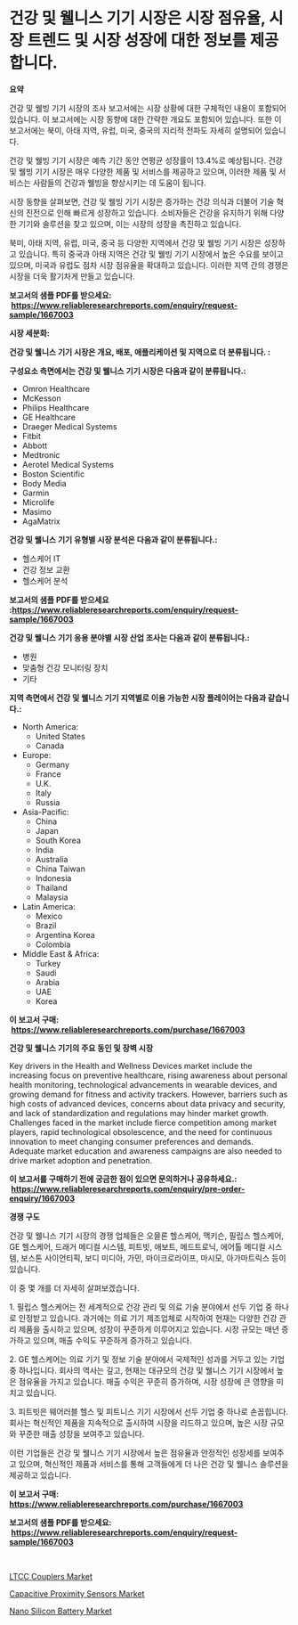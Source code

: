<p><h1>건강 및 웰니스 기기 시장은 시장 점유율, 시장 트렌드 및 시장 성장에 대한 정보를 제공합니다.</h1></p><p><strong>요약</strong></p>
<p><p>건강 및 웰빙 기기 시장의 조사 보고서에는 시장 상황에 대한 구체적인 내용이 포함되어 있습니다. 이 보고서에는 시장 동향에 대한 간략한 개요도 포함되어 있습니다. 또한 이 보고서에는 북미, 아태 지역, 유럽, 미국, 중국의 지리적 전파도 자세히 설명되어 있습니다.</p><p>건강 및 웰빙 기기 시장은 예측 기간 동안 연평균 성장률이 13.4%로 예상됩니다. 건강 및 웰빙 기기 시장은 매우 다양한 제품 및 서비스를 제공하고 있으며, 이러한 제품 및 서비스는 사람들의 건강과 웰빙을 향상시키는 데 도움이 됩니다.</p><p>시장 동향을 살펴보면, 건강 및 웰빙 기기 시장은 증가하는 건강 의식과 더불어 기술 혁신의 진전으로 인해 빠르게 성장하고 있습니다. 소비자들은 건강을 유지하기 위해 다양한 기기와 솔루션을 찾고 있으며, 이는 시장의 성장을 촉진하고 있습니다.</p><p>북미, 아태 지역, 유럽, 미국, 중국 등 다양한 지역에서 건강 및 웰빙 기기 시장은 성장하고 있습니다. 특히 중국과 아태 지역은 건강 및 웰빙 기기 시장에서 높은 수요를 보이고 있으며, 미국과 유럽도 점차 시장 점유율을 확대하고 있습니다. 이러한 지역 간의 경쟁은 시장을 더욱 활기차게 만들고 있습니다.</p></p>
<p><strong>보고서의 샘플 PDF를 받으세요: &nbsp;<a href="https://www.reliableresearchreports.com/enquiry/request-sample/1667003">https://www.reliableresearchreports.com/enquiry/request-sample/1667003</a></strong></p>
<p><strong>시장 세분화:</strong></p>
<p><strong> 건강 및 웰니스 기기 시장은 개요, 배포, 애플리케이션 및 지역으로 더 분류됩니다. :</strong></p>
<p><strong>구성요소 측면에서는 건강 및 웰니스 기기 시장은 다음과 같이 분류됩니다.:</strong></p>
<p><ul><li>Omron Healthcare</li><li>McKesson</li><li>Philips Healthcare</li><li>GE Healthcare</li><li>Draeger Medical Systems</li><li>Fitbit</li><li>Abbott</li><li>Medtronic</li><li>Aerotel Medical Systems</li><li>Boston Scientific</li><li>Body Media</li><li>Garmin</li><li>Microlife</li><li>Masimo</li><li>AgaMatrix</li></ul></p>
<p><strong> 건강 및 웰니스 기기 유형별 시장 분석은 다음과 같이 분류됩니다.:</strong></p>
<p><ul><li>헬스케어 IT</li><li>건강 정보 교환</li><li>헬스케어 분석</li></ul></p>
<p><strong>보고서의 샘플 PDF를 받으세요 :<a href="https://www.reliableresearchreports.com/enquiry/request-sample/1667003">https://www.reliableresearchreports.com/enquiry/request-sample/1667003</a></strong></p>
<p><strong> 건강 및 웰니스 기기 응용 분야별 시장 산업 조사는 다음과 같이 분류됩니다.:</strong></p>
<p><ul><li>병원</li><li>맞춤형 건강 모니터링 장치</li><li>기타</li></ul></p>
<p><strong>지역 측면에서 건강 및 웰니스 기기 지역별로 이용 가능한 시장 플레이어는 다음과 같습니다.:</strong></p>
<p><ul>
    <li>
        North America:
        <ul>
            <li>United States</li>
            <li>Canada</li>
        </ul>
    </li>
    <li>
        Europe:
        <ul>
            <li>Germany</li>
            <li>France</li>
            <li>U.K.</li>
            <li>Italy</li>
            <li>Russia</li>
        </ul>
    </li>
    <li>
        Asia-Pacific:
        <ul>
            <li>China</li>
            <li>Japan</li>
            <li>South Korea</li>
            <li>India</li>
            <li>Australia</li>
            <li>China Taiwan</li>
            <li>Indonesia</li>
            <li>Thailand</li>
            <li>Malaysia</li>
        </ul>
    </li>
    <li>
        Latin America:
        <ul>
            <li>Mexico</li>
            <li>Brazil</li>
            <li>Argentina Korea</li>
            <li>Colombia</li>
        </ul>
    </li>
    <li>
        Middle East & Africa:
        <ul>
            <li>Turkey</li>
            <li>Saudi</li>
            <li>Arabia</li>
            <li>UAE</li>
            <li>Korea</li>
        </ul>
    </li>
    </ul></p>
<p><strong>이 보고서 구매: &nbsp;<a href="https://www.reliableresearchreports.com/purchase/1667003">https://www.reliableresearchreports.com/purchase/1667003</a></strong></p>
<p><strong>건강 및 웰니스 기기의 주요 동인 및 장벽 시장</strong></p>
<p><p>Key drivers in the Health and Wellness Devices market include the increasing focus on preventive healthcare, rising awareness about personal health monitoring, technological advancements in wearable devices, and growing demand for fitness and activity trackers. However, barriers such as high costs of advanced devices, concerns about data privacy and security, and lack of standardization and regulations may hinder market growth. Challenges faced in the market include fierce competition among market players, rapid technological obsolescence, and the need for continuous innovation to meet changing consumer preferences and demands. Adequate market education and awareness campaigns are also needed to drive market adoption and penetration.</p></p>
<p><strong>이 보고서를 구매하기 전에 궁금한 점이 있으면 문의하거나 공유하세요.: &nbsp;<a href="https://www.reliableresearchreports.com/enquiry/pre-order-enquiry/1667003">https://www.reliableresearchreports.com/enquiry/pre-order-enquiry/1667003</a></strong></p>
<p><strong>경쟁 구도</strong></p>
<p><p>건강 및 웰니스 기기 시장의 경쟁 업체들은 오믈론 헬스케어, 맥키슨, 필립스 헬스케어, GE 헬스케어, 드래거 메디컬 시스템, 피트빗, 애보트, 메드트로닉, 에어톨 메디컬 시스템, 보스톤 사이언티픽, 보디 미디아, 가민, 마이크로라이프, 마시모, 아가마트릭스 등이 있습니다.</p><p>이 중 몇 개를 더 자세히 살펴보겠습니다.</p><p>1. 필립스 헬스케어는 전 세계적으로 건강 관리 및 의료 기술 분야에서 선두 기업 중 하나로 인정받고 있습니다. 과거에는 의료 기기 제조업체로 시작하여 현재는 다양한 건강 관리 제품을 출시하고 있으며, 성장이 꾸준하게 이루어지고 있습니다. 시장 규모는 매년 증가하고 있으며, 매출 수익도 꾸준하게 증가하고 있습니다.</p><p>2. GE 헬스케어는 의료 기기 및 정보 기술 분야에서 국제적인 성과를 거두고 있는 기업 중 하나입니다. 회사의 역사는 깊고, 현재는 대규모의 건강 및 웰니스 기기 시장에서 높은 점유율을 가지고 있습니다. 매출 수익은 꾸준히 증가하며, 시장 성장에 큰 영향을 미치고 있습니다.</p><p>3. 피트빗은 웨어러블 헬스 및 피트니스 기기 시장에서 선두 기업 중 하나로 손꼽힙니다. 회사는 혁신적인 제품을 지속적으로 출시하여 시장을 리드하고 있으며, 높은 시장 규모와 꾸준한 매출 성장을 보여주고 있습니다. </p><p>이런 기업들은 건강 및 웰니스 기기 시장에서 높은 점유율과 안정적인 성장세를 보여주고 있으며, 혁신적인 제품과 서비스를 통해 고객들에게 더 나은 건강 및 웰니스 솔루션을 제공하고 있습니다.</p></p>
<p><strong>이 보고서 구매: &nbsp; <a href="https://www.reliableresearchreports.com/purchase/1667003">https://www.reliableresearchreports.com/purchase/1667003</a></strong></p>
<p><strong>보고서의 샘플 PDF를 받으세요: &nbsp;<a href="https://www.reliableresearchreports.com/enquiry/request-sample/1667003">https://www.reliableresearchreports.com/enquiry/request-sample/1667003</a></strong><strong></strong></p>
<p>&nbsp;</p>
<p><p><a href="https://github.com/arionmp/Market-Research-Report-List-2/blob/main/ltcc-couplers-market.md">LTCC Couplers Market</a></p><p><a href="https://github.com/lataunyatinikmelvin59ilbd0dv/Market-Research-Report-List-1/blob/main/capacitive-proximity-sensors-market.md">Capacitive Proximity Sensors Market</a></p><p><a href="https://github.com/pgtimber/Market-Research-Report-List-2/blob/main/nano-silicon-battery-market.md">Nano Silicon Battery Market</a></p></p>